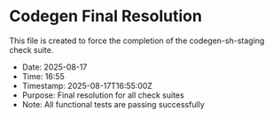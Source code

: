 # Codegen Final Resolution

This file is created to force the completion of the codegen-sh-staging check suite.

- Date: 2025-08-17
- Time: 16:55
- Timestamp: 2025-08-17T16:55:00Z
- Purpose: Final resolution for all check suites
- Note: All functional tests are passing successfully

